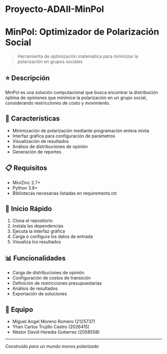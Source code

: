 # Proyecto-ADAII-MinPol

# MinPol: Optimizador de Polarización Social

> Herramienta de optimización matemática para minimizar la polarización en grupos sociales

## ⭐ Descripción

MinPol es una solución computacional que busca encontrar la distribución óptima de opiniones que minimice la polarización en un grupo social, considerando restricciones de costo y movimiento.

## 🎯 Características

* Minimización de polarización mediante programación entera mixta
* Interfaz gráfica para configuración de parámetros
* Visualización de resultados
* Análisis de distribuciones de opinión
* Generación de reportes

## 📋 Requisitos

* MiniZinc 2.7+
* Python 3.8+
* Bibliotecas necesarias listadas en requirements.txt

## 🚀 Inicio Rápido

1. Clona el repositorio
2. Instala las dependencias
3. Ejecuta la interfaz gráfica
4. Carga o configura los datos de entrada
5. Visualiza los resultados

## 📊 Funcionalidades

* Carga de distribuciones de opinión
* Configuración de costos de transición
* Definición de restricciones presupuestarias
* Análisis de resultados
* Exportación de soluciones


## 👥 Equipo

* Miguel Angel Moreno Romero (2125737)
* Yhan Carlos Trujillo Castro (2026415)
* Néstor David Heredia Gutierrez (2058558)

---
*Construido para un mundo menos polarizado*
